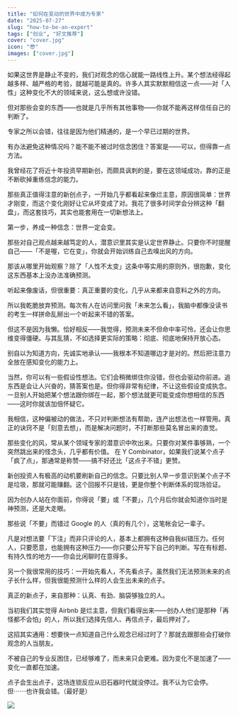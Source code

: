 ```yaml
---
title: "如何在变动的世界中成为专家"
date: "2025-07-27"
slug: "how-to-be-an-expert"
tags: ["创业", "好文推荐"]
cover: "cover.jpg"
icon: "😎"
images: ["cover.jpg"]
---
```

如果这世界是静止不变的，我们对观念的信心就能一路线性上升。某个想法经得起越多样、越严格的考验，就越可能是真的。许多人其实默默相信这一点——对「人性」这种变化不大的领域来说，这么想或许没错。



但对那些会变的东西——也就是几乎所有其他事物——你就不能再这样信任自己的判断了。



专家之所以会错，往往是因为他们精通的，是一个早已过期的世界。



有办法避免这种情况吗？能不能不被过时信念困住？答案是——可以，但得靠一点方法。



我曾经花了将近十年投资早期新创，而颇具讽刺的是，要在这领域成功，靠的正是不断砍掉重练信念的能力。



那些真正值得注意的新创点子，一开始几乎都看起来像烂主意，原因很简单：世界才刚变，而这个变化刚好让它从坏变成了对。我花了很多时间学会分辨这种「翻盘」，而这套技巧，其实也能套用在一切新想法上。



第一步，养成一种信念：世界一定会变。



那些对自己观点越来越笃定的人，潜意识里其实是认定世界静止。只要你不时提醒自己——「不是喔，它在变」，你就会开始训练自己去嗅出风的方向。



那该从哪里开始观察？除了「人性不太变」这条中等实用的原则外，很抱歉，变化这东西基本上没办法准确预测。



听起来像废话，但很重要：真正重要的变化，几乎从来都来自意料之外的方向。



所以我乾脆放弃预测。每次有人在访问里问我「未来怎么看」，我脑中都像没读书的考生一样拼命乱掰出一个听起来不错的答案。



但这不是因为我懒。恰好相反——我觉得，预测未来不但命中率可怜，还会让你思维变得僵硬。与其乱猜，不如选择更实际的策略：彻底、彻底地保持开放心态。



别自以为知道方向，先诚实地承认——我根本不知道哪边才是对的。然后把注意力全放在感知变化的能力上。



当然，你可以有一些假设性想法。它们会稍微绑住你没错，但也会驱动你前进。追东西是会让人兴奋的，猜答案也是。但你得非常有纪律，不让这些假设变成执念。
一旦别人开始把某个想法跟你绑在一起，那个想法就更可能变成你想相信的东西——这时你就该加倍怀疑它。



我相信，这种偏被动的做法，不只对判断想法有帮助，连产出想法也一样管用。真正的诀窍不是「刻意去想」，而是解决问题时，不打断那些莫名冒出来的直觉。



那些变化的风，常从某个领域专家的潜意识中吹出来。只要你对某件事够熟，一个突然跳出来的怪念头，几乎都有价值。
在 Y Combinator，如果我们说某个点子「疯了点」，那通常是称赞——搞不好还比「这点子不错」更赞。



新创投资人有极高的动机要刷新自己的信念。只要比别人早一步意识到某个点子不是垃圾，那就可能赚翻。这个回报不只是钱，更是你整个判断体系的现场验证。



因为创办人站在你面前，你得说「要」或「不要」，几个月后你就会知道你当时是神预测，还是大走眼。



那些说「不要」而错过 Google 的人（真的有几个），这笔帐会记一辈子。



凡是对想法要「下注」而非只评论的人，基本上都拥有这种自我纠错压力。任何人，只要愿意，也能拥有这种压力——你只要公开写下自己的判断。写在有标题、有持久性的地方——你会比闲聊时在意得多。



另一个我很常用的技巧：一开始先看人，不先看点子。虽然我们无法预测未来的点子长什么样，但我很能预测什么样的人会生出未来的点子。



真正的新点子，来自那种：认真、有劲、脑袋够独立的人。



当初我们其实觉得 Airbnb 是烂主意，但我们看得出来——创办人他们是那种「再怪都不会怕」的人，所以我们选择先信人、再信点子，最后押对了。



这招其实通用：想要快一点知道自己什么观念已经过时了？那就去跟那些会打破你观念的人当朋友。



不被自己的专业反困住，已经够难了，而未来只会更难。因为变化不是加速了——变化一直都在加速。



点子会生出点子，这场连锁反应从旧石器时代就没停过。我不认为它会停。
但⋯⋯也许我会错。（最好是）




![](https://prod-files-secure.s3.us-west-2.amazonaws.com/112d0858-5090-4d34-a606-b75eb8d65fd2/46476355-9cf3-4e99-9b7a-3531bc426380/1000202064.png?X-Amz-Algorithm=AWS4-HMAC-SHA256&X-Amz-Content-Sha256=UNSIGNED-PAYLOAD&X-Amz-Credential=ASIAZI2LB466ZFMLXS4H%2F20251009%2Fus-west-2%2Fs3%2Faws4_request&X-Amz-Date=20251009T091400Z&X-Amz-Expires=3600&X-Amz-Security-Token=IQoJb3JpZ2luX2VjEDkaCXVzLXdlc3QtMiJIMEYCIQCxt5ifC3stNunyuGBwT7Ra174GRKmXSK64ma2r7a%2BIIAIhAIFrfhn8a3IvXPSi7KQpBMoKBA6LR2ARFlLqrwOsQmxOKogECNL%2F%2F%2F%2F%2F%2F%2F%2F%2F%2FwEQABoMNjM3NDIzMTgzODA1IgwyjStbW0XuhNneQe8q3AMQUaFuLH%2Fk0EQ5KwbHskB6ptjWv5bOOZahZeXM%2BtABVqp4LF7X4liZyxUSdZy7uHxY8Z57YfIxgXxFGLBpQPiZFASo7b%2Floophnhf9o%2B7ebza4DN%2Fg0ld1aAD3cJEBhx3JDTZ1zqUf8lRn6%2BHsl6VN%2FTYtrs%2FzJ2O1xP0bVWRv%2BHH1GDnPc0ZthuSATtQHhvVm6nrk1UZwOPI%2FzTklRgijqDz4ykJAEWVwl7OwO5EhI2FlO%2BAcZp%2BcMMTjvG6xO%2FVXtU7UUFzry50haIy1YfmG9wHC4tC0T03CLqQcktbgPMR%2BYnSY6QoIo2V2RSlFo9F31KNKRju57XUftsbNeNl6hOX%2FLBDXE1YiX8BQ6cyQ3Fmu9fF2sQhbU9W2PQWV8feGVHzD7red%2BDp8l6MmDB2cTPglOLoATjTQFb%2BzkzfUWmFWekZaWWTlxllEAUZ%2BmHMw2bk4UR8ahNxItKfi%2BTQLoD67kRChMnfddqzrBkb1uM1GrIPh0WpG9VTdjTlOExYG6z9EIeMjCrX5GGaFB6NpBc26cxzOSD1uzFmHBV9T0j03eS6AUro%2FHaBaGb1SstDS7a%2BpbW%2B0fjB68xZbEMvE7ewzXGDM3dy5tLx0FhBVRsvtJ6e7qgs9ChNZQzDK6Z3HBjqkAUKQx%2Bga2B0NcMFFQ1uDKl4wiC6TCxfJri%2Fg1L9DLCS7rr9EP6YhXxReCbKACGMHVhWWeF3VKbC840PNNUDV%2Fq3FW1SUMfWav3Y%2BeqCsukayZ2lsPZebengueO%2FYGbjs%2F%2Fr2VGvtTZQFEZ4pgw0LNqWvfOmi8cQPf8R7wN2KTRi8%2F8YxhWl%2F56QtHSPr8r6KhUvD4uIBJhxeMVaezCI9zk8PDf9s&X-Amz-Signature=4b6a498a255299227c85b5aaa849a2b157c433343f569ae2f6d96cf8a5f3d825&X-Amz-SignedHeaders=host&x-amz-checksum-mode=ENABLED&x-id=GetObject)

